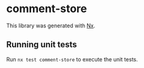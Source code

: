 # comment-store

This library was generated with [Nx](https://nx.dev).

## Running unit tests

Run `nx test comment-store` to execute the unit tests.
